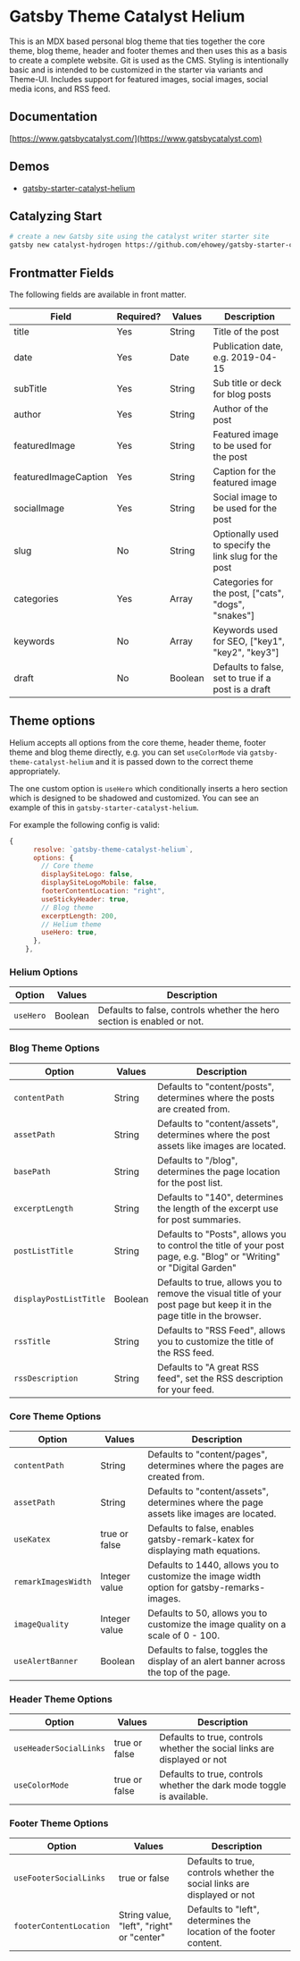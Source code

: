 # Gatsby Theme Catalyst Helium

This is an MDX based personal blog theme that ties together the core theme, blog theme, header and footer themes and then uses this as a basis to create a complete website. Git is used as the CMS. Styling is intentionally basic and is intended to be customized in the starter via variants and Theme-UI. Includes support for featured images, social images, social media icons, and RSS feed.

## Documentation

[https://www.gatsbycatalyst.com/](https://www.gatsbycatalyst.com)

## Demos

- [gatsby-starter-catalyst-helium](https://gatsby-starter-catalyst-helium.netlify.app/)

## Catalyzing Start

```sh
# create a new Gatsby site using the catalyst writer starter site
gatsby new catalyst-hydrogen https://github.com/ehowey/gatsby-starter-catalyst-hydrogen
```

## Frontmatter Fields

The following fields are available in front matter.

| Field                | Required? | Values  | Description                                           |
| -------------------- | --------- | ------- | ----------------------------------------------------- |
| title                | Yes       | String  | Title of the post                                     |
| date                 | Yes       | Date    | Publication date, e.g. 2019-04-15                     |
| subTitle             | Yes       | String  | Sub title or deck for blog posts                      |
| author               | Yes       | String  | Author of the post                                    |
| featuredImage        | Yes       | String  | Featured image to be used for the post                |
| featuredImageCaption | Yes       | String  | Caption for the featured image                        |
| socialImage          | Yes       | String  | Social image to be used for the post                  |
| slug                 | No        | String  | Optionally used to specify the link slug for the post |
| categories           | Yes       | Array   | Categories for the post, ["cats", "dogs", "snakes"]   |
| keywords             | No        | Array   | Keywords used for SEO, ["key1", "key2", "key3"]       |
| draft                | No        | Boolean | Defaults to false, set to true if a post is a draft   |

## Theme options

Helium accepts all options from the core theme, header theme, footer theme and blog theme directly, e.g. you can set `useColorMode` via `gatsby-theme-catalyst-helium` and it is passed down to the correct theme appropriately.

The one custom option is `useHero` which conditionally inserts a hero section which is designed to be shadowed and customized. You can see an example of this in `gatsby-starter-catalyst-helium`.

For example the following config is valid:

```js
{
      resolve: `gatsby-theme-catalyst-helium`,
      options: {
        // Core theme
        displaySiteLogo: false,
        displaySiteLogoMobile: false,
        footerContentLocation: "right",
        useStickyHeader: true,
        // Blog theme
        excerptLength: 200,
        // Helium theme
        useHero: true,
      },
    },
```

### Helium Options

| Option    | Values  | Description                                                             |
| --------- | ------- | ----------------------------------------------------------------------- |
| `useHero` | Boolean | Defaults to false, controls whether the hero section is enabled or not. |

### Blog Theme Options

| Option                 | Values  | Description                                                                                                             |
| ---------------------- | ------- | ----------------------------------------------------------------------------------------------------------------------- |
| `contentPath`          | String  | Defaults to "content/posts", determines where the posts are created from.                                               |
| `assetPath`            | String  | Defaults to "content/assets", determines where the post assets like images are located.                                 |
| `basePath`             | String  | Defaults to "/blog", determines the page location for the post list.                                                    |
| `excerptLength`        | String  | Defaults to "140", determines the length of the excerpt use for post summaries.                                         |
| `postListTitle`        | String  | Defaults to "Posts", allows you to control the title of your post page, e.g. "Blog" or "Writing" or "Digital Garden"    |
| `displayPostListTitle` | Boolean | Defaults to true, allows you to remove the visual title of your post page but keep it in the page title in the browser. |
| `rssTitle`             | String  | Defaults to "RSS Feed", allows you to customize the title of the RSS feed.                                              |
| `rssDescription`       | String  | Defaults to "A great RSS feed", set the RSS description for your feed.                                                  |

### Core Theme Options

| Option              | Values        | Description                                                                                 |
| ------------------- | ------------- | ------------------------------------------------------------------------------------------- |
| `contentPath`       | String        | Defaults to "content/pages", determines where the pages are created from.                   |
| `assetPath`         | String        | Defaults to "content/assets", determines where the page assets like images are located.     |
| `useKatex`          | true or false | Defaults to false, enables gatsby-remark-katex for displaying math equations.               |
| `remarkImagesWidth` | Integer value | Defaults to 1440, allows you to customize the image width option for gatsby-remarks-images. |
| `imageQuality`      | Integer value | Defaults to 50, allows you to customize the image quality on a scale of 0 - 100.            |
| `useAlertBanner`    | Boolean       | Defaults to false, toggles the display of an alert banner across the top of the page.       |

### Header Theme Options

| Option                 | Values        | Description                                                              |
| ---------------------- | ------------- | ------------------------------------------------------------------------ |
| `useHeaderSocialLinks` | true or false | Defaults to true, controls whether the social links are displayed or not |
| `useColorMode`         | true or false | Defaults to true, controls whether the dark mode toggle is available.    |

### Footer Theme Options

| Option                  | Values                                    | Description                                                              |
| ----------------------- | ----------------------------------------- | ------------------------------------------------------------------------ |
| `useFooterSocialLinks`  | true or false                             | Defaults to true, controls whether the social links are displayed or not |
| `footerContentLocation` | String value, "left", "right" or "center" | Defaults to "left", determines the location of the footer content.       |

